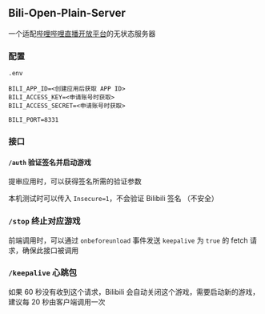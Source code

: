 ## Bili-Open-Plain-Server

一个适配[哔哩哔哩直播开放平台](https://open-live.bilibili.com/document/bdb1a8e5-a675-5bfe-41a9-7a7163f75dbf)的无状态服务器

### 配置

`.env`

```env
BILI_APP_ID=<创建应用后获取 APP ID>
BILI_ACCESS_KEY=<申请账号时获取>
BILI_ACCESS_SECRET=<申请账号时获取>

BILI_PORT=8331
```

### 接口

#### `/auth` 验证签名并启动游戏

提审应用时，可以获得签名所需的验证参数

本机测试时可以传入 `Insecure=1`，不会验证 Bilibili 签名 （不安全）

### `/stop` 终止对应游戏

前端调用时，可以通过 `onbeforeunload` 事件发送 `keepalive` 为 `true` 的 fetch 请求，确保此接口被调用

### `/keepalive` 心跳包

如果 60 秒没有收到这个请求，Bilibili 会自动关闭这个游戏，需要启动新的游戏，建议每 20 秒由客户端调用一次
